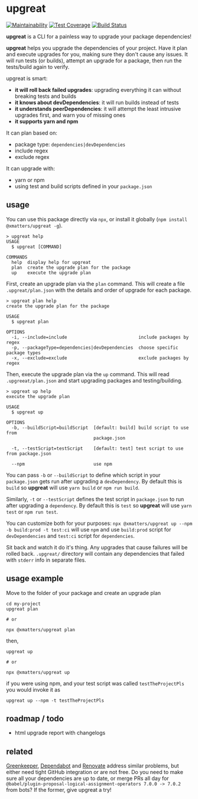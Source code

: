 # upgreat

[![Maintainability](https://api.codeclimate.com/v1/badges/88d9129f5f50280233cf/maintainability)](https://codeclimate.com/github/xmatters/upgreat/maintainability)
[![Test Coverage](https://api.codeclimate.com/v1/badges/88d9129f5f50280233cf/test_coverage)](https://codeclimate.com/github/xmatters/upgreat/test_coverage)
[![Build Status](https://travis-ci.org/xmatters/upgreat.svg?branch=master)](https://travis-ci.org/xmatters/upgreat)

**upgreat** is a CLI for a painless way to upgrade your package dependencies!

**upgreat** helps you upgrade the dependencies of your project. Have it plan and execute upgrades for you, making sure they don't cause any issues. It will run tests (or builds), attempt an upgrade for a package, then run the tests/build again to verify.

upgreat is smart:

- **it will roll back failed upgrades**: upgrading everything it can without breaking tests and builds
- **it knows about devDependencies**: it will run builds instead of tests
- **it understands peerDependencies**: it will attempt the least intrusive upgrades first, and warn you of missing ones
- **it supports yarn and npm**

It can plan based on:

- package type: `dependencies|devDependencies`
- include regex
- exclude regex

It can upgrade with:

- yarn or npm
- using test and build scripts defined in your `package.json`

## usage

You can use this package directly via `npx`, or install it globally (`npm install @xmatters/upgreat -g`).

```
> upgreat help
USAGE
  $ upgreat [COMMAND]

COMMANDS
  help  display help for upgreat
  plan  create the upgrade plan for the package
  up    execute the upgrade plan
```

First, create an upgrade plan via the `plan` command. This will create a file `.upgreat/plan.json` with the details and order of upgrade for each package.

```
> upgreat plan help
create the upgrade plan for the package

USAGE
  $ upgreat plan

OPTIONS
  -i, --include=include                           include packages by regex
  -p, --packageType=dependencies|devDependencies  choose specific package types
  -x, --exclude=exclude                           exclude packages by regex
```

Then, execute the upgrade plan via the `up` command. This will read `.upgreeat/plan.json` and start upgrading packages and testing/building.

```
> upgreat up help
execute the upgrade plan

USAGE
  $ upgreat up

OPTIONS
  -b, --buildScript=buildScript  [default: build] build script to use from
                                 package.json

  -t, --testScript=testScript    [default: test] test script to use from package.json

  --npm                          use npm
```

You can pass `-b` or `--buildScript` to define which script in your `package.json` gets run after upgrading a `devDependency`. By default this is `build` so **upgreat** will use `yarn build` or `npm run build`.

Similarly, `-t` or `--testScript` defines the test script in `package.json` to run after upgrading a `dependency`. By default this is `test` so **upgreat** will use `yarn test` or `npm run test`.

You can customize both for your purposes: `npx @xmatters/upgreat up --npm -b build:prod -t test:ci` will use `npm` and use `build:prod` script for `devDependencies` and `test:ci` script for `dependencies`.

Sit back and watch it do it's thing. Any upgrades that cause failures will be rolled back. `.upgreat/` directory will contain any dependencies that failed with `stderr` info in separate files.

## usage example

Move to the folder of your package and create an upgrade plan

```
cd my-project
upgreat plan

# or

npx @xmatters/upgreat plan
```

then,

```
upgreat up

# or

npx @xmatters/upgreat up
```

if you were using npm, and your test script was called `testTheProjectPls` you would invoke it as

```
upgreat up --npm -t testTheProjectPls
```

## roadmap / todo

- html upgrade report with changelogs

## related

[Greenkeeper](https://greenkeeper.io), [Dependabot](https://dependabot.com/) and [Renovate](https://renovatebot.com/) address similar problems, but either need tight GitHub integration or are not free. Do you need to make sure all your dependencies are up to date, or merge PRs all day for `@babel/plugin-proposal-logical-assignment-operators 7.0.0 -> 7.0.2` from bots? If the former, give upgreat a try!
